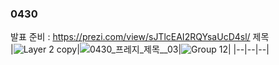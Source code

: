 ### 0430 

발표 준비 : 
https://prezi.com/view/sJTlcEAI2RQYsaUcD4sl/
제목   
|![Layer 2 copy](https://github.com/s8st/20240320FinalProject/assets/153998744/079b690e-a0b4-46c3-9795-5c733220ca8e)|![0430_프레지_제목__03](https://github.com/s8st/20240320FinalProject/assets/153998744/46beaea5-90ce-41cd-9003-003b20a77f11)|![Group 12](https://github.com/s8st/20240320FinalProject/assets/153998744/e6a1bc90-e28a-4a0a-b81d-039418717c94)|
|--|--|--|











